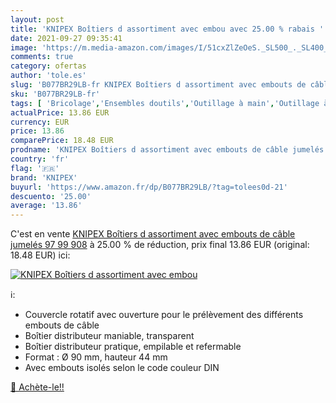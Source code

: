 ```yaml
---
layout: post
title: 'KNIPEX Boîtiers d assortiment avec embou avec 25.00 % rabais '
date: 2021-09-27 09:35:41
image: 'https://m.media-amazon.com/images/I/51cxZlZeOeS._SL500_._SL400_.jpg'
comments: true
category: ofertas
author: 'tole.es'
slug: 'B077BR29LB-fr KNIPEX Boîtiers d assortiment avec embouts de câble...'
sku: 'B077BR29LB-fr'
tags: [ 'Bricolage','Ensembles doutils','Outillage à main','Outillage à main et électroportatif','knipex', ]
actualPrice: 13.86 EUR
currency: EUR
price: 13.86
comparePrice: 18.48 EUR
prodname: 'KNIPEX Boîtiers d assortiment avec embouts de câble jumelés 97 99 908'
country: 'fr'
flag: '🇫🇷'
brand: 'KNIPEX'
buyurl: 'https://www.amazon.fr/dp/B077BR29LB/?tag=tolees0d-21'
descuento: '25.00'
average: '13.86'
---
```


C'est en vente [KNIPEX Boîtiers d assortiment avec embouts de câble jumelés 97 99 908](https://www.amazon.fr/dp/B077BR29LB/?tag=tolees0d-21)  à  25.00 % de réduction, prix final  13.86 EUR (original: 18.48 EUR) ici:

[![KNIPEX Boîtiers d assortiment avec embou](https://m.media-amazon.com/images/I/51cxZlZeOeS._SL500_._SL400_.jpg)](https://www.amazon.fr/dp/B077BR29LB/?tag=tolees0d-21)

ℹ️:

- Couvercle rotatif avec ouverture pour le prélèvement des différents embouts de câble
- Boîtier distributeur maniable, transparent
- Boîtier distributeur pratique, empilable et refermable
- Format : Ø 90 mm, hauteur 44 mm
- Avec embouts isolés selon le code couleur DIN

[🛒 Achète-le!!](https://www.amazon.fr/dp/B077BR29LB/?tag=tolees0d-21)

